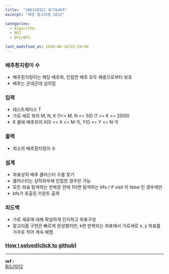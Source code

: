 ```yaml
---
title:  "[BOJ1012] 유기농배추"
excerpt: "백준 알고리즘 1012"

categories:
  - Algorithm
  - BOJ
  - BFS/DFS

last_modified_at: 2020-06-16T22:20:00
---
```


### 배추흰지렁이 수
- 배추흰지렁이는 해당 배추와, 인접한 배추 모두 해충으로부터 보호
- 배추는 군데군데 심어짐

### 입력
- 테스트케이스 T
- 가로 세로 위치 M, N, K (1<= M, N <= 50) (1 <= K <= 2500)
- K 줄에 배추위치 X(0 <= X <= M-1), Y(0 <= Y <= N-1)

### 출력
- 최소의 배추흰지렁이 수

### 설계
- 좌표상의 배추 클러스터 수를 찾기
- 클러스터는 상하좌우에 인접한 경우만 가능
- 모든 좌표 탐색하는 반복문 안에 1이면 탐색하는 bfs / if visit 이 false 인 경우에만
- bfs가 호출된 카운트 출력

### 피드백
- 가로 세로에 대해 확실하게 인지하고 좌표구성
- 알고리즘 구현은 빠르게 완성했지만, k번 반복되는 좌표에서 가로세로 x, y 좌표를 거꾸로 적어 계속 헤맴



### [How I solved(click to github)](https://github.com/mindflip/Algorithm_BOJ/blob/master/boj1012.cpp)

----
**ref :**  
[BOJ1012](https://www.acmicpc.net/problem/1012)
